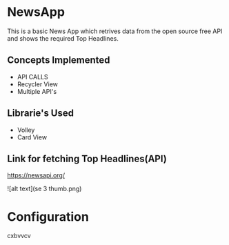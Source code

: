 # NewsApp
This is a basic News App which retrives data from the open source free API and shows the required Top Headlines.

## Concepts Implemented

* API CALLS
* Recycler View
* Multiple API's

## Librarie's Used

* Volley
* Card View

## Link for fetching Top Headlines(API)

https://newsapi.org/

![alt text](se 3 thumb.png)

# Configuration 
cxbvvcv
